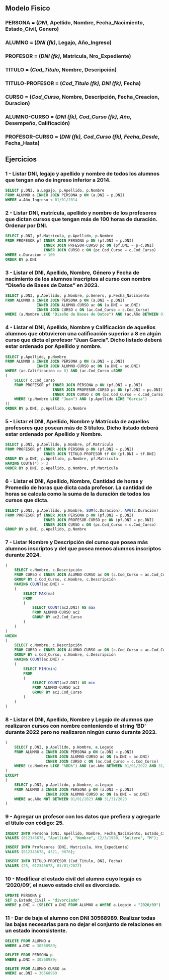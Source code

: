 ## Modelo Fisico

### PERSONA = (*DNI*, Apellido, Nombre, Fecha_Nacimiento, Estado_Civil, Genero)
### ALUMNO = (*DNI (fk)*, Legajo, Año_Ingreso)
### PROFESOR = (*DNI (fk)*, Matricula, Nro_Expediente)
### TITULO = (*Cod_Titulo*, Nombre, Descripción)
### TITULO-PROFESOR = (*Cod_Titulo (fk), DNI (fk)*, Fecha)
### CURSO = (*Cod_Curso*, Nombre, Descripción, Fecha_Creacion, Duracion)
### ALUMNO-CURSO = (*DNI (fk), Cod_Curso (fk), Año*, Desempeño, Calificación)
### PROFESOR-CURSO = (*DNI (fk), Cod_Curso (fk), Fecha_Desde*, Fecha_Hasta)

## Ejercicios

### 1 - Listar DNI, legajo y apellido y nombre de todos los alumnos que tengan año de ingreso inferior a 2014.

```sql
SELECT p.DNI, a.Legajo, p.Apellido, p.Nombre
FROM ALUMNO a INNER JOIN PERSONA p ON (a.DNI = p.DNI)
WHERE a.Año_Ingreso < 01/01/2014
```

### 2 - Listar DNI, matrícula, apellido y nombre de los profesores que dictan cursos que tengan más de 100 horas de duración. Ordenar por DNI.

```sql
SELECT p.DNI, pf.Matricula, p.Apellido, p.Nombre
FROM PROFESOR pf INNER JOIN PERSONA p ON (pf.DNI = p.DNI)
                 INNER JOIN PRFESOR-CURSO pc ON (pf.DNI = p-c.DNI)
                 INNER JOIN CURSO c ON (pc.Cod_Curso = c.Cod_Curso)
WHERE c.Duracion > 100 
ORDER BY p.DNI 
```

### 3 - Listar el DNI, Apellido, Nombre, Género y Fecha de nacimiento de los alumnos inscriptos al curso con nombre “Diseño de Bases de Datos” en 2023.

```sql
SELECT p.DNI, p.Apellido, p.Nombre, p.Genero, p.Fecha_Nacimiento
FROM ALUMNO a INNER JOIN PERSONA p ON (a.DNI = p.DNI)
              INNER JOIN ALUMNO-CURSO ac ON (a.DNI = ac.DNI)
              INNER JOIN CURSO c ON (ac.Cod_Curso = c.Cod_Curso)
WHERE (a.Nombre LIKE "Diseño de Bases de Datos") AND (ac.Año BETWEEN 01/01/2023 AND 31/31/2023)
```

### 4 - Listar el DNI, Apellido, Nombre y Calificación de aquellos alumnos que obtuvieron una calificación superior a 8 en algún curso que dicta el profesor “Juan Garcia”. Dicho listado deberá estar ordenado por Apellido y nombre.

```sql
SELECT p.Apellido, p.Nombre
FROM ALUMNO a INNER JOIN PERSONA p ON (a.DNI = p.DNI)
              INNER JOIN ALUMNO-CURSO ac ON (a.DNI = ac.DNI)
WHERE (ac.Calificacion >= 8) AND (ac.Cod_Curso =SOME 
(
    SELECT c.Cod_Curso
    FROM PROFESOR pf INNER JOIN PERSONA p ON (pf.DNI = p.DNI)
                     INNER JOIN PROFESOR-CURSO pc ON (pf.DNI = pc.DNI)
                     INNER JOIN CURSO c ON (pc.Cod_Curso = c.Cod_Curso)
    WHERE (p.Nombre LIKE "Juan") AND (p.Apellido LIKE "Garcia")
))
ORDER BY p.DNI, p.Apellido, p.Nombre
```

### 5 - Listar el DNI, Apellido, Nombre y Matrícula de aquellos profesores que posean más de 3 títulos. Dicho listado deberá estar ordenado por Apellido y Nombre.

```sql
SELECT p.DNI, p.Apellido, p.Nombre, pf.Matricula
FROM PROFESOR pf INNER JOIN PERSONA p ON (pf.DNI = p.DNI)
                 INNER JOIN TITULO-PROFESOR tf ON (pf.DNI = tf.DNI)
GROUP BY p.DNI, p.Apellido, p.Nombre, pf.Matricula
HAVING COUTN(*) > 3
ORDER BY p.DNI, p.Apellido, p.Nombre, pf.Matricula
```

### 6 - Listar el DNI, Apellido, Nombre, Cantidad de horas y Promedio de horas que dicta cada profesor. La cantidad de horas se calcula como la suma de la duración de todos los cursos que dicta.

```sql
SELECT p.DNI, p.Apellido, p.Nombre, SUM(c.Duracion), AVG(c.Duracion)
FROM PROFESOR pf INNER JOIN PERSONA p ON (pf.DNI = p.DNI)
                 INNER JOIN PROFESOR-CURSO pc ON (pf.DNI = pc.DNI)
                 INNER JOIN CURSO c ON (pc.Cod_Curso = c.Cod_Curso)
GROUP BY p.DNI, p.Apellido, p.Nombre
```

### 7 - Listar Nombre y Descripción del curso que posea más alumnos inscriptos y del que posea menos alumnos inscriptos durante 2024.

```sql
(
    SELECT c.Nombre, c.Descripción
    FROM CURSO c INNER JOIN ALUMNO-CURSO ac ON (c.Cod_Curso = ac.Cod_Curso)
    GROUP BY c.Cod_Curso, c.Nombre, c.Descripción
    HAVING COUNT(ac.DNI) = 
    (
        SELECT MAX(ma)
        FROM 
        (
            SELECT COUNT(ac2.DNI) AS max
            FROM ALUMNO-CURSO ac2
            GROUP BY ac2.Cod_Curso
        )
    )
)
UNION
(
    SELECT c.Nombre, c.Descripción
    FROM CURSO c INNER JOIN ALUMNO-CURSO ac ON (c.Cod_Curso = ac.Cod_Curso)
    GROUP BY c.Cod_Curso, c.Nombre, c.Descripción
    HAVING COUNT(ac.DNI) = 
    (
        SELECT MIN(min)
        FROM 
        (
            SELECT COUNT(ac2.DNI) AS min
            FROM ALUMNO-CURSO ac2
            GROUP BY ac2.Cod_Curso
        )
    )
)
```

### 8 - Listar el DNI, Apellido, Nombre y Legajo de alumnos que realizaron cursos con nombre conteniendo el string ‘BD’ durante 2022 pero no realizaron ningún curso durante 2023.

```sql
(
    SELECT p.DNI, p.Apellido, p.Nombre, a.Legajo
    FROM ALUMNO a INNER JOIN PERSONA p ON (a.DNI = p.DNI)
                  INNER JOIN ALUMNO-CURSO ac ON (a.DNI = ac.DNI)
                  INNER JOIN CURSO c ON (ac.Cod_Curso = c.Cod_Curso)
    WHERE (c.Nombre LIKE "%BD%") AND (ac.Año BETWEEN 01/01/2022 AND 31/31/2022)
)
EXCEPT
(
    SELECT p.DNI, p.Apellido, p.Nombre, a.Legajo
    FROM ALUMNO a INNER JOIN PERSONA p ON (a.DNI = p.DNI)
                  INNER JOIN ALUMNO-CURSO ac ON (a.DNI = ac.DNI)
    WHERE ac.Año NOT BETWEEN 01/01/2023 AND 31/31/2023
)

```

### 9 - Agregar un profesor con los datos que prefiera y agregarle el título con código: 25.

```sql
INSERT INTO Persona (DNI, Apellido, Nombre, Fecha_Nacimiento, Estado_Civil, Genero)
VALUES (012345678, "Apellido", "Nombre", 12/3/1980, "Soltero", "M");

INSERT INTO Profesores (DNI, Matricula, Nro_Expediente)
VALUES (012345678, 4321, 9876);

INSERT INTO TITULO-PROFESOR (Cod_Titulo, DNI, Fecha)
VALUES (25, 012345678, 01/01/2022)
```

### 10 - Modificar el estado civil del alumno cuyo legajo es ‘2020/09’, el nuevo estado civil es divorciado.

```sql
UPDATE PERSONA p
SET p.Estado_Civil = "divorciado"
WHERE p.DNI = (SELECT a.DNI FROM ALUMNO a WHERE a.Legajo = "2020/09")
```

### 11 - Dar de baja el alumno con DNI 30568989. Realizar todas las bajas necesarias para no dejar el conjunto de relaciones en un estado inconsistente.

```sql
DELETE FROM ALUMNO a
WHERE a.DNI = 30568989;

DELETE FROM PERSONA p
WHERE p.DNI = 30568989;

DELETE FROM ALUMNO-CURSO ac
WHERE ac.DNI = 30568989
```
